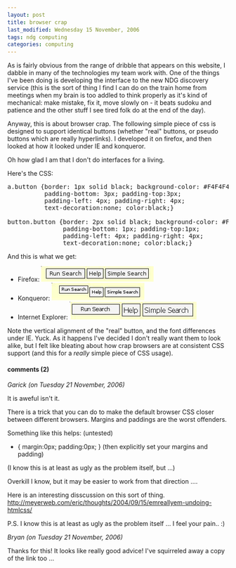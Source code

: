 ```yaml
---
layout: post
title: browser crap
last_modified: Wednesday 15 November, 2006
tags: ndg computing
categories: computing
---
```

As is fairly obvious from the range of dribble that appears on this website, I dabble in many of the technologies my team work with. One of the things I've been doing is developing the interface to the new NDG discovery service (this is the sort of thing I find I can do on the train home from meetings when my brain is too addled to think properly as it's kind of mechanical: make mistake, fix it, move slowly on - it beats sudoku and patience and the other stuff I see tired folk do at the end of the day).

Anyway, this is about browser crap. The following simple piece of css is designed to support identical buttons (whether "real" buttons, or pseudo buttons which are really hyperlinks). I developed it on firefox, and then looked at how it looked under IE and konqueror. 

Oh how glad I am that I don't do interfaces for a living. 

Here's the CSS:
<pre>
a.button {border: 1px solid black; background-color: #F4F4F4; 
          padding-bottom: 3px; padding-top:3px; 
          padding-left: 4px; padding-right: 4px; 
          text-decoration:none; color:black;}

button.button {border: 2px solid black; background-color: #F4FFFF;                  
               padding-bottom: 1px; padding-top:1px; 
               padding-left: 4px; padding-right: 4px; 
               text-decoration:none; color:black;}
</pre>
And this is what we get:
* Firefox:
![Image: IMAGE: 2006/11/15/ndgCSSfirefox.jpg ](/assets/images/2006-11-15-ndgCSSfirefox.jpg)
* Konqueror:
![Image: IMAGE: 2006/11/15/ndgCSSkonqueror.jpg ](/assets/images/2006-11-15-ndgCSSkonqueror.jpg)
* Internet Explorer:
![Image: IMAGE: 2006/11/15/ndgCSSie.jpg ](/assets/images/2006-11-15-ndgCSSie.jpg)

Note the vertical alignment of the "real" button, and the font differences under IE. Yuck. As it happens I've decided I don't really want them to look alike, but I felt like bleating about how crap browsers are at consistent CSS support (and this for a *really* simple piece of CSS usage).

#### comments (2)

*Garick (on Tuesday 21 November, 2006)*

It is aweful isn't it.

There is a trick that you can do
to make the default browser CSS closer between different browsers.  Margins and paddings are the worst offenders.

Something like this helps: (untested)

* { 
  margin:0px;
  padding:0px;
}
(then explicitly set your margins and padding)

(I know this is at least as ugly as the problem itself, but ...)

Overkill I know, but it may be easier to work from that direction ....

Here is an interesting disscussion on this sort of thing.
http://meyerweb.com/eric/thoughts/2004/09/15/emreallyem-undoing-htmlcss/


P.S. I know this is at least as ugly as the problem itself ... I feel your pain.. :)

*Bryan (on Tuesday 21 November, 2006)*

Thanks for this! It looks like really good advice! I've squirreled away a copy of the link too ...
